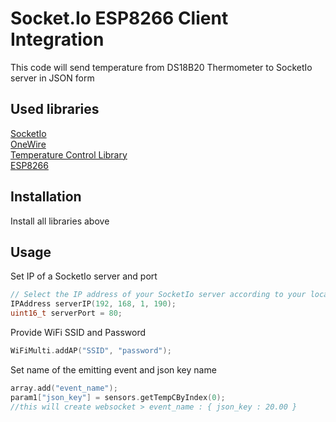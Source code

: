 # Socket.Io ESP8266 Client Integration
This code will send temperature from DS18B20 Thermometer to SocketIo server in JSON form
## Used libraries

[SocketIo](https://github.com/Links2004/arduinoWebSockets)\
[OneWire](https://github.com/PaulStoffregen/OneWire)\
[Temperature Control Library](https://github.com/milesburton/Arduino-Temperature-Control-Library)\
[ESP8266](https://github.com/khoih-prog/ESP_AT_Lib )

## Installation

Install all libraries above


## Usage
Set IP of a SocketIo server and port
```cpp
// Select the IP address of your SocketIo server according to your local network
IPAddress serverIP(192, 168, 1, 190);
uint16_t serverPort = 80;
```
Provide WiFi SSID and Password
```cpp
WiFiMulti.addAP("SSID", "password");
```
Set name of the emitting event and json key name
```cpp
array.add("event_name");
param1["json_key"] = sensors.getTempCByIndex(0);
//this will create websocket > event_name : { json_key : 20.00 }
``` 

